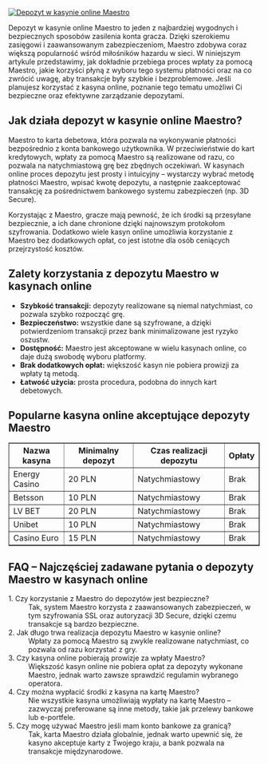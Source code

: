 [![Depozyt w kasynie online Maestro](https://123-caf.pages.dev/gitsignup.png)](https://vrmoo.ru/Bt82HjjY)

<div> <p>Depozyt w kasynie online Maestro to jeden z najbardziej wygodnych i bezpiecznych sposobów zasilenia konta gracza. Dzięki szerokiemu zasięgowi i zaawansowanym zabezpieczeniom, Maestro zdobywa coraz większą popularność wśród miłośników hazardu w sieci. W niniejszym artykule przedstawimy, jak dokładnie przebiega proces wpłaty za pomocą Maestro, jakie korzyści płyną z wyboru tego systemu płatności oraz na co zwrócić uwagę, aby transakcje były szybkie i bezproblemowe. Jeśli planujesz korzystać z kasyna online, poznanie tego tematu umożliwi Ci bezpieczne oraz efektywne zarządzanie depozytami.</p>  <h2>Jak działa depozyt w kasynie online Maestro?</h2> <p>Maestro to karta debetowa, która pozwala na wykonywanie płatności bezpośrednio z konta bankowego użytkownika. W przeciwieństwie do kart kredytowych, wpłaty za pomocą Maestro są realizowane od razu, co pozwala na natychmiastową grę bez zbędnych oczekiwań. W kasynach online proces depozytu jest prosty i intuicyjny – wystarczy wybrać metodę płatności Maestro, wpisać kwotę depozytu, a następnie zaakceptować transakcję za pośrednictwem bankowego systemu zabezpieczeń (np. 3D Secure).</p> <p>Korzystając z Maestro, gracze mają pewność, że ich środki są przesyłane bezpiecznie, a ich dane chronione dzięki najnowszym protokołom szyfrowania. Dodatkowo wiele kasyn online umożliwia korzystanie z Maestro bez dodatkowych opłat, co jest istotne dla osób ceniących przejrzystość kosztów.</p>  <h2>Zalety korzystania z depozytu Maestro w kasynach online</h2> <ul>   <li><strong>Szybkość transakcji:</strong> depozyty realizowane są niemal natychmiast, co pozwala szybko rozpocząć grę.</li>   <li><strong>Bezpieczeństwo:</strong> wszystkie dane są szyfrowane, a dzięki potwierdzeniom transakcji przez bank minimalizowane jest ryzyko oszustw.</li>   <li><strong>Dostępność:</strong> Maestro jest akceptowane w wielu kasynach online, co daje dużą swobodę wyboru platformy.</li>   <li><strong>Brak dodatkowych opłat:</strong> większość kasyn nie pobiera prowizji za wpłaty tą metodą.</li>   <li><strong>Łatwość użycia:</strong> prosta procedura, podobna do innych kart debetowych.</li> </ul>  <h2>Popularne kasyna online akceptujące depozyty Maestro</h2> <table border="1" cellpadding="5" cellspacing="0" style="border-collapse:collapse; width:100%;">   <thead>     <tr>       <th>Nazwa kasyna</th>       <th>Minimalny depozyt</th>       <th>Czas realizacji depozytu</th>       <th>Opłaty</th>     </tr>   </thead>   <tbody>     <tr>       <td>Energy Casino</td>       <td>20 PLN</td>       <td>Natychmiastowy</td>       <td>Brak</td>     </tr>     <tr>       <td>Betsson</td>       <td>10 PLN</td>       <td>Natychmiastowy</td>       <td>Brak</td>     </tr>     <tr>       <td>LV BET</td>       <td>20 PLN</td>       <td>Natychmiastowy</td>       <td>Brak</td>     </tr>     <tr>       <td>Unibet</td>       <td>10 PLN</td>       <td>Natychmiastowy</td>       <td>Brak</td>     </tr>     <tr>       <td>Casino Euro</td>       <td>15 PLN</td>       <td>Natychmiastowy</td>       <td>Brak</td>     </tr>   </tbody> </table>  <h2>FAQ – Najczęściej zadawane pytania o depozyty Maestro w kasynach online</h2> <dl>   <dt>1. Czy korzystanie z Maestro do depozytów jest bezpieczne?</dt>   <dd>Tak, system Maestro korzysta z zaawansowanych zabezpieczeń, w tym szyfrowania SSL oraz autoryzacji 3D Secure, dzięki czemu transakcje są bardzo bezpieczne.</dd>      <dt>2. Jak długo trwa realizacja depozytu Maestro w kasynie online?</dt>   <dd>Wpłaty za pomocą Maestro są zwykle realizowane natychmiast, co pozwala od razu korzystać z gry.</dd>      <dt>3. Czy kasyna online pobierają prowizje za wpłaty Maestro?</dt>   <dd>Większość kasyn online nie pobiera opłat za depozyty wykonane Maestro, jednak warto zawsze sprawdzić regulamin wybranego operatora.</dd>      <dt>4. Czy można wypłacić środki z kasyna na kartę Maestro?</dt>   <dd>Nie wszystkie kasyna umożliwiają wypłaty na kartę Maestro – zazwyczaj preferowane są inne metody, takie jak przelewy bankowe lub e-portfele.</dd>      <dt>5. Czy mogę używać Maestro jeśli mam konto bankowe za granicą?</dt>   <dd>Tak, karta Maestro działa globalnie, jednak warto upewnić się, że kasyno akceptuje karty z Twojego kraju, a bank pozwala na transakcje międzynarodowe.</dd> </dl> </div>